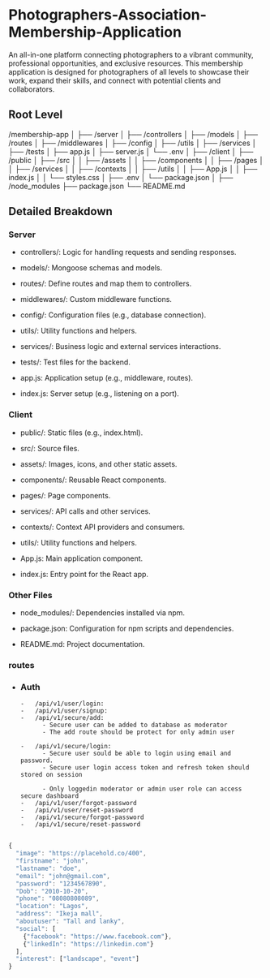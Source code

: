 # Photographers-Association-Membership-Application

An all-in-one platform connecting photographers to a vibrant community, professional opportunities, and exclusive resources. This membership application is designed for photographers of all levels to showcase their work, expand their skills, and connect with potential clients and collaborators.

## Root Level

/membership-app
│
├── /server
│ ├── /controllers
│ ├── /models
│ ├── /routes
│ ├── /middlewares
│ ├── /config
│ ├── /utils
│ ├── /services
│ ├── /tests
│ ├── app.js
│ ├── server.js
│ └── .env
│
├── /client
│ ├── /public
│ ├── /src
│ │ ├── /assets
│ │ ├── /components
│ │ ├── /pages
│ │ ├── /services
│ │ ├── /contexts
│ │ ├── /utils
│ │ ├── App.js
│ │ ├── index.js
│ │ └── styles.css
│ ├── .env
│ └── package.json
│
├── /node_modules
├── package.json
└── README.md

## Detailed Breakdown

### Server

- controllers/: Logic for handling requests and sending responses.

- models/: Mongoose schemas and models.

- routes/: Define routes and map them to controllers.

- middlewares/: Custom middleware functions.

- config/: Configuration files (e.g., database connection).

- utils/: Utility functions and helpers.

- services/: Business logic and external services interactions.

- tests/: Test files for the backend.

- app.js: Application setup (e.g., middleware, routes).

- index.js: Server setup (e.g., listening on a port).

### Client

- public/: Static files (e.g., index.html).

- src/: Source files.

- assets/: Images, icons, and other static assets.

- components/: Reusable React components.

- pages/: Page components.

- services/: API calls and other services.

- contexts/: Context API providers and consumers.

- utils/: Utility functions and helpers.

- App.js: Main application component.

- index.js: Entry point for the React app.

### Other Files

- node_modules/: Dependencies installed via npm.

- package.json: Configuration for npm scripts and dependencies.

- README.md: Project documentation.

### routes

- ### Auth

      -   /api/v1/user/login:
      -   /api/v1/user/signup:
      -   /api/v1/secure/add:
            - Secure user can be added to database as moderator
            - The add route should be protect for only admin user

      -   /api/v1/secure/login:
            - Secure user sould be able to login using email and password.
            - Secure user login access token and refresh token should stored on session

            - Only loggedin moderator or admin user role can access secure dashboard
      -   /api/v1/user/forgot-password
      -   /api/v1/user/reset-password
      -   /api/v1/secure/forgot-password
      -   /api/v1/secure/reset-password

<!-- https://www.linkedin.com/pulse/software-testing-101-beginners-guide-types-techniques-wgphc/ -->

```js

{
  "image": "https://placehold.co/400",
  "firstname": "john",
  "lastname": "doe",
  "email": "john@gmail.com",
  "password": "1234567890",
  "Dob": "2010-10-20",
  "phone": "08080808089",
  "location": "Lagos",
  "address": "Ikeja mall",
  "aboutuser": "Tall and lanky",
  "social": [
    {"facebook": "https://www.facebook.com"},
    {"linkedIn": "https://linkedin.com"}
  ],
  "interest": ["landscape", "event"]
}

```
